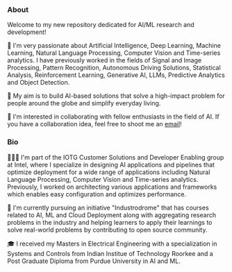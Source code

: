 ### About

Welcome to my new repository dedicated for AI/ML research and development!

🔭 I'm very passionate about Artificial Intelligence, Deep Learning, Machine Learning, Natural Language Processing, Computer Vision and Time-series analytics. I have previously worked in the fields of Signal and Image Processing, Pattern Recognition, Autonomous Driving Solutions, Statistical Analysis, Reinforcement Learning, Generative AI, LLMs, Predictive Analytics and Object Detection. 

💬 My aim is to build AI-based solutions that solve a high-impact problem for people around the globe and simplify everyday living.

👯 I'm interested in collaborating with fellow enthusiasts in the field of AI. If you have a collaboration idea, feel free to shoot me an [email](mailto:abhijeet_mazumdar@yahoo.in)! 

### Bio

👨🏻‍💻 I'm part of the IOTG Customer Solutions and Developer Enabling group at Intel, where I specialize in designing AI applications and pipelines that optimize deployment for a wide range of applications including Natural Language Processing, Computer Vision and Time-series analytics. Previously, I worked on architecting various applications and frameworks which enables easy configuration and optimizes performance.

🌱 I'm currently pursuing an initiative "Industrodrome" that has courses related to AI, ML and Cloud Deployment along with aggregating research problems in the industry and helping learners to apply their learnings to solve real-world problems by contributing to open source community. 

🎓 I received my Masters in Electrical Engineering with a specialization in Systems and Controls from Indian Institue of Technology Roorkee and a Post Graduate Diploma from Purdue University in AI and ML.
